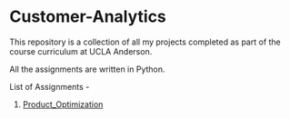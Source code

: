 # Customer-Analytics

This repository is a collection of all my projects completed as part of the course curriculum at UCLA Anderson.

All the assignments are written in Python.

List of Assignments -

1. [Product_Optimization](https://github.com/Aayushi-UCLA/Customer-Analytics/tree/master/Product_Optimzation)
